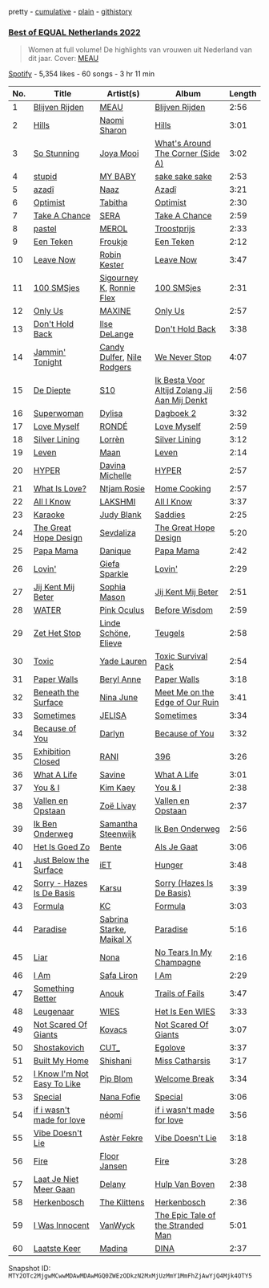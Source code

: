 pretty - [cumulative](/playlists/cumulative/37i9dQZF1DXaXn0hGbmLLg.md) - [plain](/playlists/plain/37i9dQZF1DXaXn0hGbmLLg) - [githistory](https://github.githistory.xyz/mackorone/spotify-playlist-archive/blob/main/playlists/plain/37i9dQZF1DXaXn0hGbmLLg)

### [Best of EQUAL Netherlands 2022](https://open.spotify.com/playlist/37i9dQZF1DXaXn0hGbmLLg)

> Women at full volume! De highlights van vrouwen uit Nederland van dit jaar\. Cover: <a href="spotify:artist:2F3Mdh2idBVOiMTxXoxc10">MEAU</a>

[Spotify](https://open.spotify.com/user/spotify) - 5,354 likes - 60 songs - 3 hr 11 min

| No. | Title | Artist(s) | Album | Length |
|---|---|---|---|---|
| 1 | [Blijven Rijden](https://open.spotify.com/track/0mQJSaRQzKClGZXyORNy6U) | [MEAU](https://open.spotify.com/artist/2F3Mdh2idBVOiMTxXoxc10) | [Blijven Rijden](https://open.spotify.com/album/1y2ecqD1oA6JSDRfMHBNPV) | 2:56 |
| 2 | [Hills](https://open.spotify.com/track/2PCdovP3wSlSS73NOtopJI) | [Naomi Sharon](https://open.spotify.com/artist/27WVFBOddxovimxMmBN4fb) | [Hills](https://open.spotify.com/album/6vbnNu3cvLpiYLNxDnQYi0) | 3:01 |
| 3 | [So Stunning](https://open.spotify.com/track/7yDLec0kIWD2xra7is4q7l) | [Joya Mooi](https://open.spotify.com/artist/03X2rnTnfrpid7yLZfUSGn) | [What's Around The Corner \(Side A\)](https://open.spotify.com/album/07IIZ10hO0U1QToADq9t84) | 3:02 |
| 4 | [stupid](https://open.spotify.com/track/1CoRguU364UKoLVPKLKwzI) | [MY BABY](https://open.spotify.com/artist/0c103ZyWDycpfVxR0lNrjm) | [sake sake sake](https://open.spotify.com/album/4Tn27R8ceNNdsqSNbDHwiN) | 2:53 |
| 5 | [azadî](https://open.spotify.com/track/4C79mdd7zUzW2hVwJmJLwk) | [Naaz](https://open.spotify.com/artist/736HGQRGr9rjG4VmmSpkz8) | [Azadî](https://open.spotify.com/album/6zJCr9aBd5PIt6ltumUA4O) | 3:21 |
| 6 | [Optimist](https://open.spotify.com/track/5wiIFO8u9WRD7QQZghPAq5) | [Tabitha](https://open.spotify.com/artist/7iBY1RLWDV5zX9NDNQxurm) | [Optimist](https://open.spotify.com/album/5d0Tf7LZFVdDCKJOw5zreX) | 2:30 |
| 7 | [Take A Chance](https://open.spotify.com/track/4yDi7USmfOEX5oErx9Sjyn) | [SERA](https://open.spotify.com/artist/3Anj5rCWtYTgRvV7pdq6GE) | [Take A Chance](https://open.spotify.com/album/3tzt40rDN7OJp0ep87qTwe) | 2:59 |
| 8 | [pastel](https://open.spotify.com/track/56s8JFwrhgj32R8YczxcBW) | [MEROL](https://open.spotify.com/artist/7J41Q5hdwuBgyVo7zGhPhO) | [Troostprijs](https://open.spotify.com/album/67TUHvg9bK7tNGxSYycWSY) | 2:33 |
| 9 | [Een Teken](https://open.spotify.com/track/4YWS5c1tKeLFFiuZuSCg10) | [Froukje](https://open.spotify.com/artist/0uBVyPbLZRDNEBiA4fZUlp) | [Een Teken](https://open.spotify.com/album/5JRilfWaLp7MmGybgpS04Q) | 2:12 |
| 10 | [Leave Now](https://open.spotify.com/track/4SeLaRsfneY69BJH19G5IL) | [Robin Kester](https://open.spotify.com/artist/43FIX6vzpqRHK1VXQmRlKE) | [Leave Now](https://open.spotify.com/album/67zrW9POiw6xEnzDae83QQ) | 3:47 |
| 11 | [100 SMSjes](https://open.spotify.com/track/4MA4LxSsJRbj4axg1uTi2n) | [Sigourney K](https://open.spotify.com/artist/0JgazfmeUqlV0HSXvs7kvj), [Ronnie Flex](https://open.spotify.com/artist/5eir5zFJpES4j7gsymbVyl) | [100 SMSjes](https://open.spotify.com/album/1HmekW64bQZwKdjXqxhSmG) | 2:31 |
| 12 | [Only Us](https://open.spotify.com/track/5icnTNN4PD8Gv9kVx6fsla) | [MAXINE](https://open.spotify.com/artist/5dtGl462189xrrzzNRGRnz) | [Only Us](https://open.spotify.com/album/6DCjuDrJPRvcZnUl4sZ8Qb) | 2:57 |
| 13 | [Don't Hold Back](https://open.spotify.com/track/4HNJuQo4X1lejCjjj4mvg9) | [Ilse DeLange](https://open.spotify.com/artist/3FTKP1k9VbOng3m1rgnsqx) | [Don't Hold Back](https://open.spotify.com/album/6fkTHbnsTZ9z8Xqd8Atlc6) | 3:38 |
| 14 | [Jammin' Tonight](https://open.spotify.com/track/6M8MipLtef2dVBNMFCZ20F) | [Candy Dulfer](https://open.spotify.com/artist/287jMoxHzjERgHI6ja8TKa), [Nile Rodgers](https://open.spotify.com/artist/3yDIp0kaq9EFKe07X1X2rz) | [We Never Stop](https://open.spotify.com/album/5ZXGZfvx2JzjeHYXyweXwV) | 4:07 |
| 15 | [De Diepte](https://open.spotify.com/track/0NJjllXf03AeUX5GrB1ciW) | [S10](https://open.spotify.com/artist/1zT9SWCzN45r7oVhy0VYLK) | [Ik Besta Voor Altijd Zolang Jij Aan Mij Denkt](https://open.spotify.com/album/0g6FAxEKgMT5mZMQuEVAQ3) | 2:56 |
| 16 | [Superwoman](https://open.spotify.com/track/288zOPBgEvgcDxmf9OXiQU) | [Dylisa](https://open.spotify.com/artist/1EZhPZUiU6c52gOAZLIcR2) | [Dagboek 2](https://open.spotify.com/album/49yT9jntSGrY7f5t7QwlOm) | 3:32 |
| 17 | [Love Myself](https://open.spotify.com/track/5zxDNiK8R1nnoTrdhAUrrC) | [RONDÉ](https://open.spotify.com/artist/4hj9dun9KpnBukLv7Hgfkr) | [Love Myself](https://open.spotify.com/album/02CMBTAlxSxs1X5hj8fDSf) | 2:59 |
| 18 | [Silver Lining](https://open.spotify.com/track/2lNiHTqGXMDqL1fYtzJJo8) | [Lorrèn](https://open.spotify.com/artist/6VL1YDd4vftDH5vkCbufxG) | [Silver Lining](https://open.spotify.com/album/2D9q3w8AhX70qOdnfUNHAG) | 3:12 |
| 19 | [Leven](https://open.spotify.com/track/6ohNDE0hzOxDnCWctopfhK) | [Maan](https://open.spotify.com/artist/5vmwWgrlwCfHm1P0vdDFbU) | [Leven](https://open.spotify.com/album/4zjF2xiWRTjrqXYDFdGWFC) | 2:14 |
| 20 | [HYPER](https://open.spotify.com/track/3icpcNRfiHDKgMjmXTvBj1) | [Davina Michelle](https://open.spotify.com/artist/6OG9fZ1LKXyL0hShRmmnq1) | [HYPER](https://open.spotify.com/album/0c4eui900W2MRbR3dBBZVD) | 2:57 |
| 21 | [What Is Love?](https://open.spotify.com/track/2JI1Vl5T3MfgyF5vGKYUuG) | [Ntjam Rosie](https://open.spotify.com/artist/44XhJ4fcKrMzrVr6WpF69R) | [Home Cooking](https://open.spotify.com/album/3rcysrlQvRv3kgZR461Lz7) | 2:57 |
| 22 | [All I Know](https://open.spotify.com/track/6dtg6vsS4pk3k4BcIzKH5J) | [LAKSHMI](https://open.spotify.com/artist/3PSaVjQnbHmuOKLBbFVxuW) | [All I Know](https://open.spotify.com/album/1lnf5DpRSk7jXWLYRONbiL) | 3:37 |
| 23 | [Karaoke](https://open.spotify.com/track/1xRWUZT0N1xH3Q5PGvuiks) | [Judy Blank](https://open.spotify.com/artist/2Kqa4BYcpEq4KXX9fYmRpH) | [Saddies](https://open.spotify.com/album/5NCEMX3HctmQsLOyskl3SK) | 2:25 |
| 24 | [The Great Hope Design](https://open.spotify.com/track/6D2whKQXHFzQtqPa5BXwPP) | [Sevdaliza](https://open.spotify.com/artist/5MraexJKZDrQYzS98kNwie) | [The Great Hope Design](https://open.spotify.com/album/02KjMI6Z4XAJALVX9XjcEM) | 5:20 |
| 25 | [Papa Mama](https://open.spotify.com/track/2hNXxcymoCnK2BCMjeN9wX) | [Danique](https://open.spotify.com/artist/6ihYEkLlAWkafYVAvEkMd0) | [Papa Mama](https://open.spotify.com/album/2NM9yRHI77ajeqjBEZNiob) | 2:42 |
| 26 | [Lovin'](https://open.spotify.com/track/7o7V7N0egSHt5U24P8DjtT) | [Giefa Sparkle](https://open.spotify.com/artist/3mqzTvW2KgKL0cVKtFMwyh) | [Lovin'](https://open.spotify.com/album/1pRNjSs714wpdCKRMqS6Qq) | 2:29 |
| 27 | [Jij Kent Mij Beter](https://open.spotify.com/track/5ycIuLwVOqKwP7fl411jS0) | [Sophia Mason](https://open.spotify.com/artist/2v5PJeR9kJsZbkGvi85tVv) | [Jij Kent Mij Beter](https://open.spotify.com/album/5CClqpDfJHpD1amDlNmO3O) | 2:51 |
| 28 | [WATER](https://open.spotify.com/track/4cVoyLL8F2I1cMFlVLM7kX) | [Pink Oculus](https://open.spotify.com/artist/0Fgve0HNaQEPK4xupHohzg) | [Before Wisdom](https://open.spotify.com/album/4L7opHDpXv97d0I6goVhGn) | 2:59 |
| 29 | [Zet Het Stop](https://open.spotify.com/track/7hlkUS9liBzeK0ys14xdn5) | [Linde Schöne](https://open.spotify.com/artist/0XnberZ5D2ZUrwBm4RfFi4), [Elieve](https://open.spotify.com/artist/1baKapVwDaPTbQvH9kCUkf) | [Teugels](https://open.spotify.com/album/0lbYjWHNPoDNDhuvqpoBss) | 2:58 |
| 30 | [Toxic](https://open.spotify.com/track/30V5d38AvuTJHaeifAnhqE) | [Yade Lauren](https://open.spotify.com/artist/2YkP9pfIZ6hJKeuppuz8qT) | [Toxic Survival Pack](https://open.spotify.com/album/3oJ4RSyj040xw5TPAF3Lqh) | 2:54 |
| 31 | [Paper Walls](https://open.spotify.com/track/1PUQFjoVXWw7DianDp1FKr) | [Beryl Anne](https://open.spotify.com/artist/1ztWov8gH1mozsRqKJJQCC) | [Paper Walls](https://open.spotify.com/album/78bSCzYbulibbRsik04A9z) | 3:18 |
| 32 | [Beneath the Surface](https://open.spotify.com/track/0qGR91KS0z52Sz3PS2fZnr) | [Nina June](https://open.spotify.com/artist/1YyIIzRWYsa0kIJpqoSTRZ) | [Meet Me on the Edge of Our Ruin](https://open.spotify.com/album/3Qhzb0RDdvFWkOvi025g8L) | 3:41 |
| 33 | [Sometimes](https://open.spotify.com/track/7m00Ou637aK8bIwn1olsvA) | [JELISA](https://open.spotify.com/artist/0KaC2z2SJoxk3vCDdl1AKx) | [Sometimes](https://open.spotify.com/album/40P3K9bsisxj7IuEz4owcS) | 3:34 |
| 34 | [Because of You](https://open.spotify.com/track/0jxM4NJcuKtzkS8DitHyqy) | [Darlyn](https://open.spotify.com/artist/6epX2aWpqv4aTiL1bu4Na8) | [Because of You](https://open.spotify.com/album/3aKHpA5CRndmQhFjz9nito) | 3:32 |
| 35 | [Exhibition Closed](https://open.spotify.com/track/3P0Azn2ZKr6q4jhnSTF0Rf) | [RANI](https://open.spotify.com/artist/3SYnDj7btg9gFY7ps8m5d5) | [396](https://open.spotify.com/album/1oSGbegSlLHm4ibhbFWWik) | 3:26 |
| 36 | [What A Life](https://open.spotify.com/track/5AaA9XKKc7AKL370qVeWQv) | [Savine](https://open.spotify.com/artist/7n0hWtsxPEDc5ZjuKvbybc) | [What A Life](https://open.spotify.com/album/3G6dOOzgGUnq9iR8Ee6vaR) | 3:01 |
| 37 | [You & I](https://open.spotify.com/track/4naueqYpTPhMq2Ed5ZclZU) | [Kim Kaey](https://open.spotify.com/artist/29c2vtSHCC1QvGh29zEfpy) | [You & I](https://open.spotify.com/album/16AC6NOZKvlPxDVbOph1c3) | 2:38 |
| 38 | [Vallen en Opstaan](https://open.spotify.com/track/0Z0Sm2yfevVYx7SGsaHsl1) | [Zoë Livay](https://open.spotify.com/artist/2avtvk1ZeiEf3wZ8dE8JfE) | [Vallen en Opstaan](https://open.spotify.com/album/4EkEYSzFoWJFLV6JlPcYCH) | 2:37 |
| 39 | [Ik Ben Onderweg](https://open.spotify.com/track/3PHf6AnhU9dwOpfTKYN725) | [Samantha Steenwijk](https://open.spotify.com/artist/74KdLwJ1opjUx5tahaMZo8) | [Ik Ben Onderweg](https://open.spotify.com/album/4YVzvyrFWt4QNcZhAkeBk6) | 2:56 |
| 40 | [Het Is Goed Zo](https://open.spotify.com/track/1TfHUKyJAYNISKaWPN6CgB) | [Bente](https://open.spotify.com/artist/4U9nsRTH2mr9L4UXEWqG5e) | [Als Je Gaat](https://open.spotify.com/album/4mBn3VHwtLz1Kf0XTrYDcD) | 3:06 |
| 41 | [Just Below the Surface](https://open.spotify.com/track/13XqjmS2omaHdxA8llsB1k) | [iET](https://open.spotify.com/artist/2GuATiljVZEklcnsXSB1sY) | [Hunger](https://open.spotify.com/album/6aA9pHRCfy7Iv5BgA2nDlS) | 3:48 |
| 42 | [Sorry \- Hazes Is De Basis](https://open.spotify.com/track/3PZVI16GCYpCXvweN25Tln) | [Karsu](https://open.spotify.com/artist/0rRu3Co1oQ6Ce3yz7btJzB) | [Sorry \(Hazes Is De Basis\)](https://open.spotify.com/album/6N088G30v9udUPQtMzP48M) | 3:39 |
| 43 | [Formula](https://open.spotify.com/track/2mTxSAaSJXEPaSg9Mxmbdd) | [KC](https://open.spotify.com/artist/3STIe3ZmArSpfSUD6lZuCv) | [Formula](https://open.spotify.com/album/5Vf8VhMcMxNgW5QHoI13Xq) | 3:03 |
| 44 | [Paradise](https://open.spotify.com/track/4Tz5dGX8wiAejkYhZ7sLG4) | [Sabrina Starke](https://open.spotify.com/artist/1wTUsxee6HtnB6Z6QiUCub), [Maikal X](https://open.spotify.com/artist/4tTonvkbofY3aKwUKiUwGA) | [Paradise](https://open.spotify.com/album/4uN0xpwveVbQtN7Rcl1dFA) | 5:16 |
| 45 | [Liar](https://open.spotify.com/track/7L6HxZtyyy9lTekAmP25KX) | [Nona](https://open.spotify.com/artist/5aGfasfrnULFuSZ3ElXkHb) | [No Tears In My Champagne](https://open.spotify.com/album/4ujCWLQDODyVswepp36uhF) | 2:16 |
| 46 | [I Am](https://open.spotify.com/track/5YpnTNdgwbIP4u9ZRdZOQg) | [Safa Liron](https://open.spotify.com/artist/7DAy6NPOtahk5F2aOgEjZw) | [I Am](https://open.spotify.com/album/3j5j5LRsTHlUNyJ0yh6spe) | 2:29 |
| 47 | [Something Better](https://open.spotify.com/track/6KWE0rGNHemHzGjcThHERM) | [Anouk](https://open.spotify.com/artist/6ltVunYjAAD70YtVO6rxvX) | [Trails of Fails](https://open.spotify.com/album/2YAAesGub5PKdugYJhkG4v) | 3:47 |
| 48 | [Leugenaar](https://open.spotify.com/track/1wqJsi7dwDQuramYm6UaIc) | [WIES](https://open.spotify.com/artist/4kswme1Kl2NXRCJ326f14n) | [Het Is Een WIES](https://open.spotify.com/album/0nODZFNixZTpRbiDh7zOnX) | 3:33 |
| 49 | [Not Scared Of Giants](https://open.spotify.com/track/5DVYo0sNid98SeA0EXyivn) | [Kovacs](https://open.spotify.com/artist/62peb1sKdVJQD00xYvMCKF) | [Not Scared Of Giants](https://open.spotify.com/album/5jy2cqP5tmJOzbsUY1YoO4) | 3:07 |
| 50 | [Shostakovich](https://open.spotify.com/track/5jZburH3ZollGbxQBISOVZ) | [CUT\_](https://open.spotify.com/artist/7HPVAGjCVDzP7xcNrkwgxL) | [Egolove](https://open.spotify.com/album/5Txm8EeujDX4mcaBtA4ZLJ) | 3:37 |
| 51 | [Built My Home](https://open.spotify.com/track/3AD3MLwYNvon9yRs0V0RZq) | [Shishani](https://open.spotify.com/artist/255ZPAkvfPjmKwPj4mC48B) | [Miss Catharsis](https://open.spotify.com/album/6WXAkUlv4T6qjem1tANKZL) | 3:17 |
| 52 | [I Know I'm Not Easy To Like](https://open.spotify.com/track/1VdkQiZBB1FgLTn7cquI9e) | [Pip Blom](https://open.spotify.com/artist/6zWJfH1TTmIqEi7EV35HGr) | [Welcome Break](https://open.spotify.com/album/2Ju63QLX1iSWs6NbG41Y5Z) | 3:34 |
| 53 | [Special](https://open.spotify.com/track/21A8tK4vKVjUGIsAOfKStM) | [Nana Fofie](https://open.spotify.com/artist/4VUZyzya1v8H9StAeuKYXW) | [Special](https://open.spotify.com/album/5XGIbOO6zjlJbDvSTk2UCQ) | 3:06 |
| 54 | [if i wasn't made for love](https://open.spotify.com/track/0gTQHu2jECAp9qSw1t5dkr) | [néomí](https://open.spotify.com/artist/7bfwKXhmR1JF1PiBzaxY2b) | [if i wasn't made for love](https://open.spotify.com/album/3zLvfi1YxYdN0YwgIc8vDA) | 3:56 |
| 55 | [Vibe Doesn't Lie](https://open.spotify.com/track/1k0y6lbJZ2YRIbDBECYTNF) | [Astèr Fekre](https://open.spotify.com/artist/4owtjBwXE8zpOk4ihtCXpK) | [Vibe Doesn't Lie](https://open.spotify.com/album/2RVOqPHzhLkoVoBXX6J2mF) | 3:18 |
| 56 | [Fire](https://open.spotify.com/track/6a4hIHS9wtWf2O0e8XgHGl) | [Floor Jansen](https://open.spotify.com/artist/2ZNTJ9Bu9QMJwBboMSpQgJ) | [Fire](https://open.spotify.com/album/72cGpjiwjdPTwcrPMnaFNX) | 3:28 |
| 57 | [Laat Je Niet Meer Gaan](https://open.spotify.com/track/3uE83nircom8Wm3sE5RTTq) | [Delany](https://open.spotify.com/artist/1XTd9ZCFzkRPUoO9yHQAYP) | [Hulp Van Boven](https://open.spotify.com/album/5zBK1E8eTlrLv57TzLkFYQ) | 2:38 |
| 58 | [Herkenbosch](https://open.spotify.com/track/5jmXGB5ZUROrg6wGpeeqcR) | [The Klittens](https://open.spotify.com/artist/1x52exMIN31XbiEfsG2kM2) | [Herkenbosch](https://open.spotify.com/album/1DWuQDlc3Z9R7YZSrtoRFU) | 2:36 |
| 59 | [I Was Innocent](https://open.spotify.com/track/0kl69WClx3vNhsMr2UMHTJ) | [VanWyck](https://open.spotify.com/artist/113MK4jDLZQiDOe1r18Qdb) | [The Epic Tale of the Stranded Man](https://open.spotify.com/album/1BfrHxEQliuMZYzetI8TGH) | 5:01 |
| 60 | [Laatste Keer](https://open.spotify.com/track/57Fb1YcMsu96nT3cuUAgVN) | [Madina](https://open.spotify.com/artist/0y4l7r6TBlGR78AVAXdMuI) | [DINA](https://open.spotify.com/album/5XGNTp1quhPUa802eU0Ver) | 2:37 |

Snapshot ID: `MTY2OTc2MjgwMCwwMDAwMDAwMGQ0ZWEzODkzN2MxMjUzMmY1MmFhZjAwYjQ4Mjk4OTY5`
